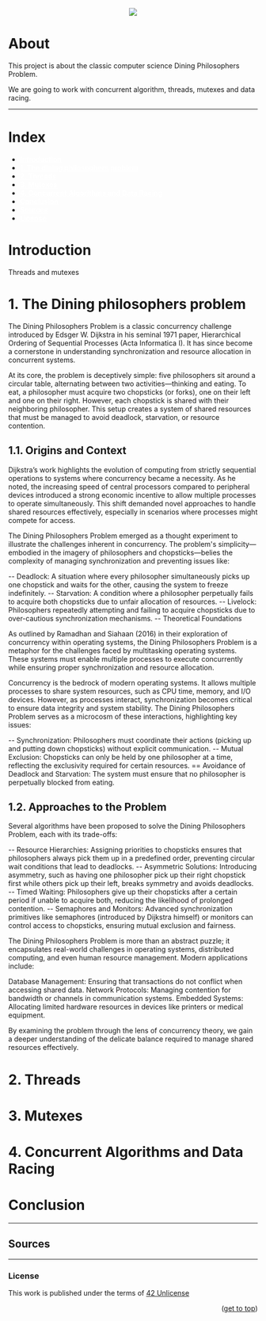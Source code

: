 <!-------Philosophers_42 Image---------->

<a name="readme-top"><a/>
<p align="center">
    <img src="https://capsule-render.vercel.app/api?type=venom&height=200&color=0:00C9FF,100:92FE9D&text=Philosophers&animation=fadeIn&fontColor=fcf3f2" />
</p>

<!-----------About---------------------->

# About

This project is about the classic computer science Dining Philosophers Problem.

We are going to work with concurrent algorithm, threads, mutexes and data racing.

---


<!-----------Index---------------------->

# Index
<ul>
    <li><strong><a href="#introdution" style="color:white">Introduction</a></strong></li>
    <li><strong><a href="#1-the-dining-philosophers-problem" style="color:white">1. The dining philosophers problem</a></strong></li>
    <li><strong><a href="#2-threads" style="color:white">2. Threads</a></strong></li>
    <li><strong><a href="#3-mutexes" style="color:white">3. Mutexes</a></strong></li>
    <li><strong><a href="#4-concurrent-algorithms-and-data-racing" style="color:white">4. Concurrent Algorithms and Data Racing</a></strong></li>
    <li><strong><a href="#conclusion" style="color:white">Conclusion</a></strong></li>
    <li><strong><a href="#sources" style="color:white">Sources</a></strong></li>
    <li><strong><a href="#license" style="color:white">License</a></strong></li>
</ul>

<!-----------Content---------------------->

# Introduction
Threads and mutexes

# 1. The Dining philosophers problem

The Dining Philosophers Problem is a classic concurrency challenge introduced by Edsger W. Dijkstra in his seminal 1971 paper, Hierarchical Ordering of Sequential Processes (Acta Informatica I). It has since become a cornerstone in understanding synchronization and resource allocation in concurrent systems.

At its core, the problem is deceptively simple: five philosophers sit around a circular table, alternating between two activities—thinking and eating. To eat, a philosopher must acquire two chopsticks (or forks), one on their left and one on their right. However, each chopstick is shared with their neighboring philosopher. This setup creates a system of shared resources that must be managed to avoid deadlock, starvation, or resource contention.

## 1.1. Origins and Context

Dijkstra’s work highlights the evolution of computing from strictly sequential operations to systems where concurrency became a necessity. As he noted, the increasing speed of central processors compared to peripheral devices introduced a strong economic incentive to allow multiple processes to operate simultaneously. This shift demanded novel approaches to handle shared resources effectively, especially in scenarios where processes might compete for access.

The Dining Philosophers Problem emerged as a thought experiment to illustrate the challenges inherent in concurrency. The problem's simplicity—embodied in the imagery of philosophers and chopsticks—belies the complexity of managing synchronization and preventing issues like:

-- Deadlock: A situation where every philosopher simultaneously picks up one chopstick and waits for the other, causing the system to freeze indefinitely.
-- Starvation: A condition where a philosopher perpetually fails to acquire both chopsticks due to unfair allocation of resources.
-- Livelock: Philosophers repeatedly attempting and failing to acquire chopsticks due to over-cautious synchronization mechanisms.
-- Theoretical Foundations

As outlined by Ramadhan and Siahaan (2016) in their exploration of concurrency within operating systems, the Dining Philosophers Problem is a metaphor for the challenges faced by multitasking operating systems. These systems must enable multiple processes to execute concurrently while ensuring proper synchronization and resource allocation.

Concurrency is the bedrock of modern operating systems. It allows multiple processes to share system resources, such as CPU time, memory, and I/O devices. However, as processes interact, synchronization becomes critical to ensure data integrity and system stability. The Dining Philosophers Problem serves as a microcosm of these interactions, highlighting key issues:

-- Synchronization: Philosophers must coordinate their actions (picking up and putting down chopsticks) without explicit communication.
-- Mutual Exclusion: Chopsticks can only be held by one philosopher at a time, reflecting the exclusivity required for certain resources.
== Avoidance of Deadlock and Starvation: The system must ensure that no philosopher is perpetually blocked from eating.

## 1.2. Approaches to the Problem

Several algorithms have been proposed to solve the Dining Philosophers Problem, each with its trade-offs:

-- Resource Hierarchies: Assigning priorities to chopsticks ensures that philosophers always pick them up in a predefined order, preventing circular wait conditions that lead to deadlocks.
-- Asymmetric Solutions: Introducing asymmetry, such as having one philosopher pick up their right chopstick first while others pick up their left, breaks symmetry and avoids deadlocks.
-- Timed Waiting: Philosophers give up their chopsticks after a certain period if unable to acquire both, reducing the likelihood of prolonged contention.
-- Semaphores and Monitors: Advanced synchronization primitives like semaphores (introduced by Dijkstra himself) or monitors can control access to chopsticks, ensuring mutual exclusion and fairness.

The Dining Philosophers Problem is more than an abstract puzzle; it encapsulates real-world challenges in operating systems, distributed computing, and even human resource management. Modern applications include:

Database Management: Ensuring that transactions do not conflict when accessing shared data.
Network Protocols: Managing contention for bandwidth or channels in communication systems.
Embedded Systems: Allocating limited hardware resources in devices like printers or medical equipment.

By examining the problem through the lens of concurrency theory, we gain a deeper understanding of the delicate balance required to manage shared resources effectively.



# 2. Threads

# 3. Mutexes

# 4. Concurrent Algorithms and Data Racing

# Conclusion

---

## Sources

---
### License

This work is published under the terms of <a href="https://github.com/lude-bri/42_Common_Core/blob/main/LICENSE.md">42 Unlicense</a>

<p align="right">(<a href="#readme-top">get to top</a>)</p>


